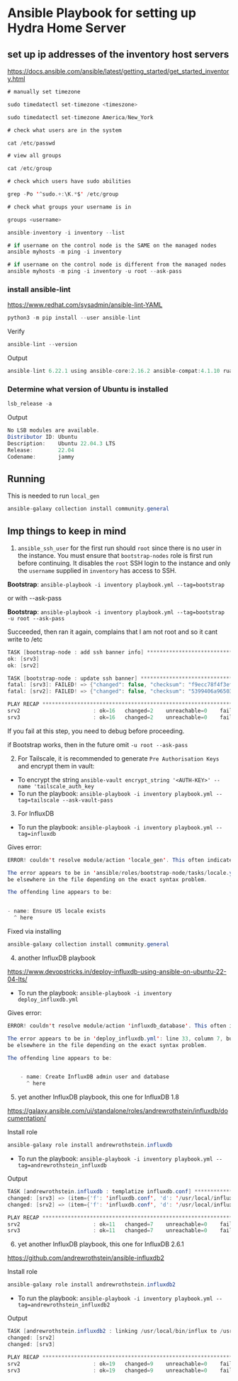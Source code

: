 # Ansible Playbook for setting up Hydra Home Server

## set up ip addresses of the inventory host servers

https://docs.ansible.com/ansible/latest/getting_started/get_started_inventory.html


```java
# manually set timezone

sudo timedatectl set-timezone <timeszone>

sudo timedatectl set-timezone America/New_York

# check what users are in the system

cat /etc/passwd

# view all groups

cat /etc/group

# check which users have sudo abilities

grep -Po '^sudo.+:\K.*$' /etc/group

# check what groups your username is in

groups <username>

ansible-inventory -i inventory --list

# if username on the control node is the SAME on the managed nodes
ansible myhosts -m ping -i inventory

# if username on the control node is different from the managed nodes
ansible myhosts -m ping -i inventory -u root --ask-pass

```

### install ansible-lint

https://www.redhat.com/sysadmin/ansible-lint-YAML

```java
python3 -m pip install --user ansible-lint
```

Verify

```java
ansible-lint --version
```

Output

```java
ansible-lint 6.22.1 using ansible-core:2.16.2 ansible-compat:4.1.10 ruamel-yaml:0.18.5 ruamel-yaml-clib:0.2.8
```

### Determine what version of Ubuntu is installed

```java
lsb_release -a
```

Output

```Java
No LSB modules are available.
Distributor ID: Ubuntu
Description:    Ubuntu 22.04.3 LTS
Release:        22.04
Codename:       jammy
```

## Running

This is needed to run `local_gen`

```java
ansible-galaxy collection install community.general
```

## Imp things to keep in mind

1) `ansible_ssh_user` for the first run should `root` since there is no user in the instance.
You must ensure that `bootstrap-nodes` role is first run before continuing. It disables the `root` SSH login to the instance and only
the `username` supplied in `inventory` has access to SSH.

**Bootstrap**: `ansible-playbook -i inventory playbook.yml --tag=bootstrap`

or with  --ask-pass

**Bootstrap**: `ansible-playbook -i inventory playbook.yml --tag=bootstrap -u root --ask-pass`

Succeeded, then ran it again, complains that I am not root and so it cant write to /etc 

```java
TASK [bootstrap-node : add ssh banner info] *******************************************************************************************************
ok: [srv3]
ok: [srv2]

TASK [bootstrap-node : update ssh banner] *********************************************************************************************************
fatal: [srv3]: FAILED! => {"changed": false, "checksum": "f9ecc78f4f3efb2e7e65668a0362009fbb42155d", "msg": "Destination /etc not writable"}
fatal: [srv2]: FAILED! => {"changed": false, "checksum": "5399406a965030a7fe153df685acb9ac4029e14d", "msg": "Destination /etc not writable"}

PLAY RECAP ****************************************************************************************************************************************
srv2                       : ok=16   changed=2    unreachable=0    failed=1    skipped=2    rescued=0    ignored=0   
srv3                       : ok=16   changed=2    unreachable=0    failed=1    skipped=2    rescued=0    ignored=0   
```

If you fail at this step, you need to debug before proceeding.

if Bootstrap works, then in the future omit `-u root --ask-pass`

2) For Tailscale, it is recommended to generate `Pre Authorisation Keys` and encrypt them in vault:

- To encrypt the string `ansible-vault encrypt_string '<AUTH-KEY>' --name 'tailscale_auth_key`
- To run the playbook: `ansible-playbook -i inventory playbook.yml --tag=tailscale --ask-vault-pass`

3) For InfluxDB

- To run the playbook: `ansible-playbook -i inventory playbook.yml --tag=influxdb`

Gives error:

```java
ERROR! couldn't resolve module/action 'locale_gen'. This often indicates a misspelling, missing collection, or incorrect module path.

The error appears to be in 'ansible/roles/bootstrap-node/tasks/locale.yml': line 1, column 3, but may
be elsewhere in the file depending on the exact syntax problem.

The offending line appears to be:


- name: Ensure US locale exists
  ^ here
```

Fixed via installing 

```java
ansible-galaxy collection install community.general
```

4) another InfluxDB playbook

https://www.devopstricks.in/deploy-influxdb-using-ansible-on-ubuntu-22-04-lts/

- To run the playbook: `ansible-playbook -i inventory deploy_influxdb.yml`

Gives error:

```java
ERROR! couldn't resolve module/action 'influxdb_database'. This often indicates a misspelling, missing collection, or incorrect module path.

The error appears to be in 'deploy_influxdb.yml': line 33, column 7, but may
be elsewhere in the file depending on the exact syntax problem.

The offending line appears to be:


    - name: Create InfluxDB admin user and database
      ^ here
```

5) yet  another InfluxDB playbook, this one for InfluxDB 1.8

https://galaxy.ansible.com/ui/standalone/roles/andrewrothstein/influxdb/documentation/

Install role

```java
ansible-galaxy role install andrewrothstein.influxdb
```

- To run the playbook: `ansible-playbook -i inventory playbook.yml --tag=andrewrothstein_influxdb`

Output

```java
TASK [andrewrothstein.influxdb : templatize influxdb.conf] ****************************************************************************************
changed: [srv3] => (item={'f': 'influxdb.conf', 'd': '/usr/local/influxdb-1.8.4-1/etc/influxdb'})
changed: [srv2] => (item={'f': 'influxdb.conf', 'd': '/usr/local/influxdb-1.8.4-1/etc/influxdb'})

PLAY RECAP ****************************************************************************************************************************************
srv2                       : ok=11   changed=7    unreachable=0    failed=0    skipped=0    rescued=0    ignored=0   
srv3                       : ok=11   changed=7    unreachable=0    failed=0    skipped=0    rescued=0    ignored=0  
```

6) yet  another InfluxDB playbook, this one for InfluxDB 2.6.1

https://github.com/andrewrothstein/ansible-influxdb2

Install role

```java
ansible-galaxy role install andrewrothstein.influxdb2
```

- To run the playbook: `ansible-playbook -i inventory playbook.yml --tag=andrewrothstein_influxdb2`

Output

```java
TASK [andrewrothstein.influxdb2 : linking /usr/local/bin/influx to /usr/local/influxdb2-2.6.1/influxdb2-client-2.6.1-linux-amd64/influx] ***
changed: [srv2]
changed: [srv3]

PLAY RECAP *********************************************************************************************************************
srv2                       : ok=19   changed=9    unreachable=0    failed=0    skipped=1    rescued=0    ignored=0   
srv3                       : ok=19   changed=9    unreachable=0    failed=0    skipped=1    rescued=0    ignored=0   
```
